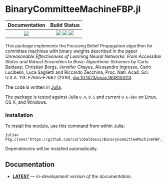 # BinaryCommitteeMachineFBP.jl

| **Documentation**                       | **Build Status**                                                                                |
|:---------------------------------------:|:-----------------------------------------------------------------------------------------------:|
| [![][docs-latest-img]][docs-latest-url] | [![][travis-img]][travis-url] [![][appveyor-img]][appveyor-url] [![][codecov-img]][codecov-url] |

This package implements the Focusing Belief Propagation algorithm for
committee machines with binary weights described in the paper
*Unreasonable Effectiveness of Learning Neural Networks: From Accessible States
and Robust Ensembles to Basic Algorithmic Schemes*
by Carlo Baldassi, Christian Borgs, Jennifer Chayes, Alessandro Ingrosso,
Carlo Lucibello, Luca Saglietti and Riccardo Zecchina,
Proc. Natl. Acad. Sci. U.S.A. 113: E7655-E7662 (2016), [doi:10.1073/pnas.1608103113](http://dx.doi.org/10.1073/pnas.1608103113).

The code is written in [Julia](http://julialang.org).

The package is tested against Julia `0.4`, `0.5` and *current* `0.6-dev` on Linux, OS X, and Windows.

### Installation

To install the module, use this command from within Julia:

```
julia> Pkg.clone("https://github.com/carlobaldassi/BinaryCommitteeMachineFBP.jl")
```

Dependencies will be installed automatically.

## Documentation

- [**LATEST**][docs-latest-url] &mdash; *in-development version of the documentation.*

[docs-latest-img]: https://img.shields.io/badge/docs-latest-blue.svg
[docs-latest-url]: https://carlobaldassi.github.io/BinaryCommitteeMachineFBP.jl/latest

[travis-img]: https://travis-ci.org/carlobaldassi/BinaryCommitteeMachineFBP.jl.svg?branch=master
[travis-url]: https://travis-ci.org/carlobaldassi/BinaryCommitteeMachineFBP.jl

[appveyor-img]: https://ci.appveyor.com/api/projects/status/aeclj3cs8c2l0tvt/branch/master?svg=true
[appveyor-url]: https://ci.appveyor.com/project/carlobaldassi/binarycommitteemachinefbp-jl/branch/master

[codecov-img]: https://codecov.io/gh/carlobaldassi/BinaryCommitteeMachineFBP.jl/branch/master/graph/badge.svg
[codecov-url]: https://codecov.io/gh/carlobaldassi/BinaryCommitteeMachineFBP.jl
